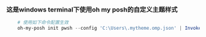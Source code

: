 ### 这是windows terminal下使用oh my posh的自定义主题样式

```powershell
    # 使用如下命令配置生效
    oh-my-posh init pwsh --config 'C:\Users\.mytheme.omp.json' | Invoke-Expression
```
